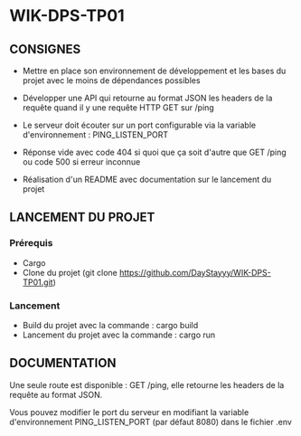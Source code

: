 # WIK-DPS-TP01

## CONSIGNES
- Mettre en place son environnement de développement et les bases du projet avec le moins de dépendances possibles

- Développer une API qui retourne au format JSON les headers de la requête quand il y une requête HTTP GET sur /ping

- Le serveur doit écouter sur un port configurable via la variable d'environnement : PING_LISTEN_PORT
- Réponse vide avec code 404 si quoi que ça soit d'autre que GET /ping ou code 500 si erreur inconnue

- Réalisation d'un README avec documentation sur le lancement du projet

## LANCEMENT DU PROJET

### Prérequis
- Cargo
- Clone du projet (git clone https://github.com/DayStayyy/WIK-DPS-TP01.git)
  
### Lancement
- Build du projet avec la commande : cargo build
- Lancement du projet avec la commande : cargo run


## DOCUMENTATION

Une seule route est disponible : GET /ping, elle retourne les headers de la requête au format JSON.

Vous pouvez modifier le port du serveur en modifiant la variable d'environnement PING_LISTEN_PORT (par défaut 8080) dans le fichier .env

